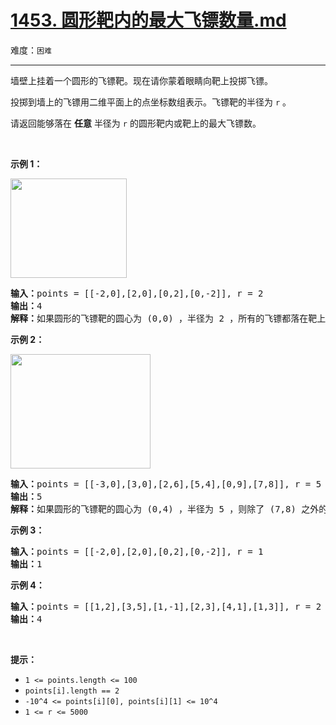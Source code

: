 # [1453. 圆形靶内的最大飞镖数量.md](https://leetcode-cn.com/problems/maximum-number-of-darts-inside-of-a-circular-dartboard)

难度：`困难`

---

<p>墙壁上挂着一个圆形的飞镖靶。现在请你蒙着眼睛向靶上投掷飞镖。</p>

<p>投掷到墙上的飞镖用二维平面上的点坐标数组表示。飞镖靶的半径为 <code>r</code> 。</p>

<p>请返回能够落在 <strong>任意</strong> 半径为 <code>r</code> 的圆形靶内或靶上的最大飞镖数。</p>

<p>&nbsp;</p>

<p><strong>示例 1：</strong></p>

<p><img alt="" src="https://assets.leetcode-cn.com/aliyun-lc-upload/uploads/2020/05/16/sample_1_1806.png" style="height: 159px; width: 186px;"></p>

<pre><strong>输入：</strong>points = [[-2,0],[2,0],[0,2],[0,-2]], r = 2
<strong>输出：</strong>4
<strong>解释：</strong>如果圆形的飞镖靶的圆心为 (0,0) ，半径为 2 ，所有的飞镖都落在靶上，此时落在靶上的飞镖数最大，值为 4 。
</pre>

<p><strong>示例 2：</strong></p>

<p><strong><img alt="" src="https://assets.leetcode-cn.com/aliyun-lc-upload/uploads/2020/05/16/sample_2_1806.png" style="height: 183px; width: 224px;"></strong></p>

<pre><strong>输入：</strong>points = [[-3,0],[3,0],[2,6],[5,4],[0,9],[7,8]], r = 5
<strong>输出：</strong>5
<strong>解释：</strong>如果圆形的飞镖靶的圆心为 (0,4) ，半径为 5 ，则除了 (7,8) 之外的飞镖都落在靶上，此时落在靶上的飞镖数最大，值为 5 。</pre>

<p><strong>示例 3：</strong></p>

<pre><strong>输入：</strong>points = [[-2,0],[2,0],[0,2],[0,-2]], r = 1
<strong>输出：</strong>1
</pre>

<p><strong>示例 4：</strong></p>

<pre><strong>输入：</strong>points = [[1,2],[3,5],[1,-1],[2,3],[4,1],[1,3]], r = 2
<strong>输出：</strong>4
</pre>

<p>&nbsp;</p>

<p><strong>提示：</strong></p>

<ul>
	<li><code>1 &lt;= points.length &lt;= 100</code></li>
	<li><code>points[i].length == 2</code></li>
	<li><code>-10^4 &lt;= points[i][0], points[i][1] &lt;= 10^4</code></li>
	<li><code>1 &lt;= r &lt;= 5000</code></li>
</ul>
